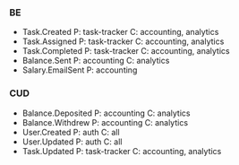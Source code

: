 ### BE
- Task.Created
  P: task-tracker
  C: accounting, analytics
- Task.Assigned
  P: task-tracker
  C: accounting, analytics
- Task.Completed
  P: task-tracker
  C: accounting, analytics
- Balance.Sent
  P: accounting
  C: analytics
- Salary.EmailSent
  P: accounting


### CUD
- Balance.Deposited
  P: accounting
  C: analytics
- Balance.Withdrew
  P: accounting
  C: analytics
- User.Created
  P: auth
  C: all
- User.Updated
  P: auth
  C: all
- Task.Updated
  P: task-tracker
  C: accounting, analytics

 




 